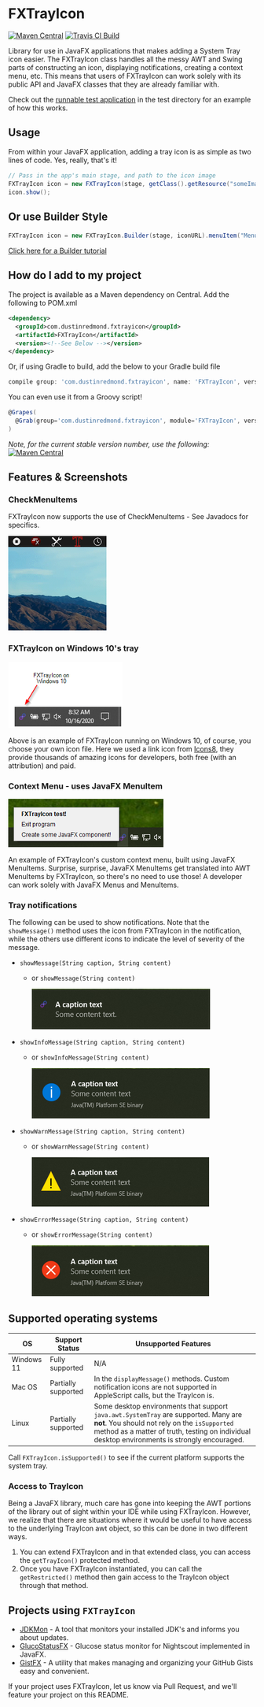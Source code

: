 # FXTrayIcon

[![Maven Central](https://img.shields.io/maven-central/v/com.dustinredmond.fxtrayicon/FXTrayIcon.svg?label=Maven%20Central)](https://search.maven.org/search?q=g:%22com.dustinredmond.fxtrayicon%22%20AND%20a:%22FXTrayIcon%22)
[![Travis CI Build](https://travis-ci.com/dustinkredmond/FXTrayIcon.svg?branch=main)](https://travis-ci.com/dustinkredmond/FXTrayIcon)

Library for use in JavaFX applications that makes adding a System Tray icon easier.
The FXTrayIcon class handles all the messy AWT and Swing parts of constructing an icon, 
displaying notifications, creating a context menu, etc. This means that users of FXTrayIcon can
work solely with its public API and JavaFX classes that they are already familiar with.

Check out the [runnable test application](./src/test/java/com/dustinredmond/fxtrayicon/RunnableTest.java) in the test directory for an example of how this works. 


## Usage

From within your JavaFX application, adding a tray icon is as simple as two lines of code.
Yes, really, that's it!

```java
// Pass in the app's main stage, and path to the icon image
FXTrayIcon icon = new FXTrayIcon(stage, getClass().getResource("someImageFile.png"));
icon.show();
```

## Or use Builder Style
```java
FXTrayIcon icon = new FXTrayIcon.Builder(stage, iconURL).menuItem("Menu 1", e-> myMethod()).addExitItem().show().build();
```
[Click here for a Builder tutorial](https://github.com/dustinkredmond/FXTrayIcon/blob/main/BuilderTutorial.md)

## How do I add to my project 

The project is available as a Maven dependency on Central. Add the following to POM.xml

```xml
<dependency>
  <groupId>com.dustinredmond.fxtrayicon</groupId>
  <artifactId>FXTrayIcon</artifactId>
  <version><!--See Below --></version>
</dependency>
```

Or, if using Gradle to build, add the below to your Gradle build file

```groovy
compile group: 'com.dustinredmond.fxtrayicon', name: 'FXTrayIcon', version: '<see below>'
```

You can even use it from a Groovy script!

```groovy
@Grapes(
  @Grab(group='com.dustinredmond.fxtrayicon', module='FXTrayIcon', version='<see below>')
)
```

*Note, for the current stable version number, use the following:*
[![Maven Central](https://img.shields.io/maven-central/v/com.dustinredmond.fxtrayicon/FXTrayIcon.svg?label=Maven%20Central)](https://search.maven.org/search?q=g:%22com.dustinredmond.fxtrayicon%22%20AND%20a:%22FXTrayIcon%22)


## Features & Screenshots

### CheckMenuItems
FXTrayIcon now supports the use of CheckMenuItems - See Javadocs for specifics.

![FXTCheck](./img/FXTCheck.gif)


### FXTrayIcon on Windows 10's tray

![FXTrayIcon example](./img/fxtrayicon-1.png)

Above is an example of FXTrayIcon running on Windows 10, of course, you choose your own icon file.
Here we used a link icon from [Icons8](https://www.icons8.com), they provide thousands of amazing
 icons for developers, both free (with an attribution) and paid.


### Context Menu - uses JavaFX MenuItem

![FXTrayIcon menu example](./img/fxtrayicon-2.png)

An example of FXTrayIcon's custom context menu, built using JavaFX MenuItems.
Surprise, surprise, JavaFX MenuItems get translated into AWT MenuItems by FXTrayIcon,
so there's no need to use those! A developer can work solely with JavaFX Menus and MenuItems.


### Tray notifications

The following can be used to show notifications. Note that the `showMessage()` method
uses the icon from FXTrayIcon in the notification, while the others use different icons
to indicate the level of severity of the message.

  - `showMessage(String caption, String content)`
    - or `showMessage(String content)`
      
      ![showMessage](./img/showDefault.png)

  - `showInfoMessage(String caption, String content)`
    - or `showInfoMessage(String content)`
      
      ![showInfoMessage](./img/showInfo.png)

  - `showWarnMessage(String caption, String content)`
    - or `showWarnMessage(String content)`
      
      ![showWarnMessage](./img/showWarn.png)

  - `showErrorMessage(String caption, String content)`
    - or `showErrorMessage(String content)`
      
      ![showErrorMessage](./img/showError.png)


## Supported operating systems

| OS         | Support Status      | Unsupported Features                                                                                                      |
|------------|---------------------|---------------------------------------------------------------------------------------------------------------------------|
| Windows 11 | Fully supported     | N/A                                                                                                                       |
| Mac OS     | Partially supported | In the `displayMessage()` methods. Custom notification icons are not supported in AppleScript calls, but the TrayIcon is.  |
| Linux      | Partially supported | Some desktop environments that support `java.awt.SystemTray` are supported. Many are **not**. You should not rely on the `isSupported` method as a matter of truth, testing on individual desktop environments is strongly encouraged.                            |


Call `FXTrayIcon.isSupported()` to see if the current platform
supports the system tray.

### Access to TrayIcon
Being a JavaFX library, much care has gone into keeping the AWT portions of the library out of sight within your IDE while using FXTrayIcon. However, we realize that there are situations where it would be useful to have access to the underlying TrayIcon awt object, so this can be done in two different ways.

 1) You can extend FXTrayIcon and in that extended class, you can access the `getTrayIcon()` protected method.
 2) Once you have FXTrayIcon instantiated, you can call the `getRestricted()` method then gain access to the TrayIcon object through that method.


## Projects using `FXTrayIcon`
- [JDKMon](https://github.com/HanSolo/JDKMon) - A tool that monitors your installed JDK's and informs you about updates.
- [GlucoStatusFX](https://github.com/HanSolo/glucostatusfx) - Glucose status monitor for Nightscout implemented in JavaFX.
- [GistFX](https://github.com/RedmondSims/GistFX) - A utility that makes managing and organizing your GitHub Gists easy and convenient.

If your project uses FXTrayIcon, let us know via Pull Request, and we'll feature your project on this README.

